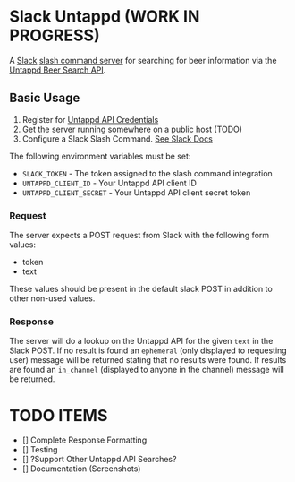 # Slack Untappd (WORK IN PROGRESS)

A [Slack](https://slack.com/) [slash command server](https://api.slack.com/slash-commands) for searching for beer information via the [Untappd Beer Search API](https://untappd.com/api/docs#userbeers).

## Basic Usage

1. Register for [Untappd API Credentials](https://untappd.com/api/register?register=new)
2. Get the server running somewhere on a public host (TODO)
3. Configure a Slack Slash Command. [See Slack Docs](https://api.slack.com/slash-commands)

The following environment variables must be set:

* `SLACK_TOKEN` - The token assigned to the slash command integration
* `UNTAPPD_CLIENT_ID` - Your Untappd API client ID
* `UNTAPPD_CLIENT_SECRET` - Your Untappd API client secret token

### Request

The server expects a POST request from Slack with the following form values:

* token
* text

These values should be present in the default slack POST in addition to other non-used values.

### Response

The server will do a lookup on the Untappd API for the given `text` in the Slack POST. If no result is found an `ephemeral` (only displayed to requesting user) message will be returned stating that no results were found. If results are found an `in_channel` (displayed to anyone in the channel) message will be returned.

# TODO ITEMS

* [] Complete Response Formatting
* [] Testing
* [] ?Support Other Untappd API Searches?
* [] Documentation (Screenshots)
